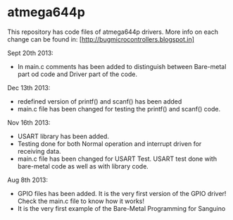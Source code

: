 atmega644p
==========
This repository has code files of atmega644p drivers. 
More info on each change can be found in: [http://bugmicrocontrollers.blogspot.in]

Sept 20th 2013:
+ In main.c comments has been added to distinguish between Bare-metal part od code and Driver part of the code.

Dec 13th 2013:
+ redefined version of printf() and scanf() has been added
+ main.c file has been changed for testing the printf() and scanf() code.

Nov 16th 2013:
+ USART library has been added.
+ Testing done for both Normal operation and interrupt driven for receiving data.
+ main.c file has been changed for USART Test. USART test done with bare-metal code as well as with library code.

Aug 8th 2013:
+ GPIO files has been added. It is the very first version of the GPIO driver! Check the main.c file to know how it works!
+ It is the very first example of the Bare-Metal Programming for Sanguino

